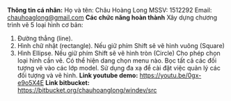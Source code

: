 **Thông tin cá nhân:**
Họ và tên: Châu Hoàng Long
MSSV: 1512292
Email: chauhoaglong@gmail.com
**Các chức năng hoàn thành**
Xây dựng chương trình vẽ 5 loại hình cơ bản:
1. Ðường thẳng (line).
2. Hình chữ nhật (rectangle). Nếu giữ phím Shift sẽ vẽ hình vuông (Square)
3. Hình Ellipse. Nếu giữ phím Shift sẽ vẽ hình tròn (Circle)
Cho phép chọn loại hình cần vẽ. Có thể hiện dang chọn menu nào.
Bọc tất cả các đối tượng vẽ vào các lớp model. Sử dụng đa xạ để cài đặt việc quản lý các đối tượng và vẽ hình. 
**Link youtube demo:** https://youtu.be/0gx-e9o5X4E
**Link bitbucket:** https://bitbucket.org/chauhoanglong/windev/src
